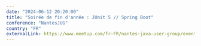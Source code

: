 ```yaml
---
date: "2024-06-12 20:20:00"
title: "Soirée de fin d'année : JUnit 5 // Spring Boot"
conference: "NantesJUG"
country: "FR"
externalLink: https://www.meetup.com/fr-FR/nantes-java-user-group/events/301290651
---
```

